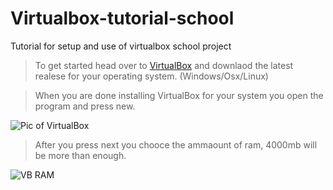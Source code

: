 # Virtualbox-tutorial-school
Tutorial for setup and use of virtualbox school project

> To get started head over to [VirtualBox](https://www.virtualbox.org/) and downlaod the latest realese for your operating system. (Windows/Osx/Linux)

> When you are done installing VirtualBox for your system you open the program and press new.

![Pic of VirtualBox](https://i.loli.net/2020/09/10/nBKIfakisDzPXHN.png)

> After you press next you chooce the ammaount of ram, 4000mb will be more than enough.

![VB RAM](https://i.loli.net/2020/09/10/uDzyrFacSQCH5h9.png)
